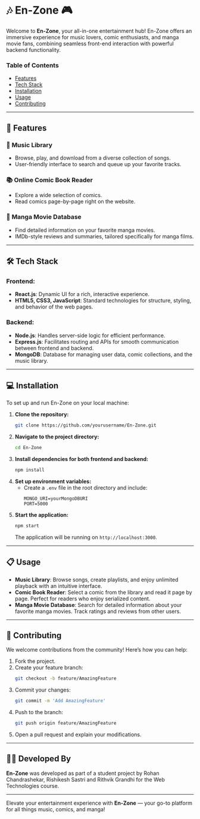 # 🎶 **En-Zone** 🎮  
Welcome to **En-Zone**, your all-in-one entertainment hub! En-Zone offers an immersive experience for music lovers, comic enthusiasts, and manga movie fans, combining seamless front-end interaction with powerful backend functionality.  

### Table of Contents
- [Features](#features)
- [Tech Stack](#tech-stack)
- [Installation](#installation)
- [Usage](#usage)
- [Contributing](#contributing)

---

## 🚀 **Features**
### 🎵 **Music Library**
- Browse, play, and download from a diverse collection of songs.
- User-friendly interface to search and queue up your favorite tracks.
  
### 📚 **Online Comic Book Reader**
- Explore a wide selection of comics.
- Read comics page-by-page right on the website.

### 🎥 **Manga Movie Database**
- Find detailed information on your favorite manga movies.
- IMDb-style reviews and summaries, tailored specifically for manga films.

---

## 🛠️ **Tech Stack**
### **Frontend:**
- **React.js**: Dynamic UI for a rich, interactive experience.
- **HTML5, CSS3, JavaScript**: Standard technologies for structure, styling, and behavior of the web pages.

### **Backend:**
- **Node.js**: Handles server-side logic for efficient performance.
- **Express.js**: Facilitates routing and APIs for smooth communication between frontend and backend.
- **MongoDB**: Database for managing user data, comic collections, and the music library.

---

## 💻 **Installation**
To set up and run En-Zone on your local machine:

1. **Clone the repository:**
   ```bash
   git clone https://github.com/yourusername/En-Zone.git
   ```
2. **Navigate to the project directory:**
   ```bash
   cd En-Zone
   ```
3. **Install dependencies for both frontend and backend:**
   ```bash
   npm install
   ```
4. **Set up environment variables:**
   - Create a `.env` file in the root directory and include:
     ```
     MONGO_URI=yourMongoDBURI
     PORT=5000
     ```
5. **Start the application:**
   ```bash
   npm start
   ```
   The application will be running on `http://localhost:3000`.

---

## 📋 **Usage**

- **Music Library**: Browse songs, create playlists, and enjoy unlimited playback with an intuitive interface.
- **Comic Book Reader**: Select a comic from the library and read it page by page. Perfect for readers who enjoy serialized content.
- **Manga Movie Database**: Search for detailed information about your favorite manga movies. Track ratings and reviews from other users.

---

## 🤝 **Contributing**
We welcome contributions from the community! Here’s how you can help:

1. Fork the project.
2. Create your feature branch:
   ```bash
   git checkout -b feature/AmazingFeature
   ```
3. Commit your changes:
   ```bash
   git commit -m 'Add AmazingFeature'
   ```
4. Push to the branch:
   ```bash
   git push origin feature/AmazingFeature
   ```
5. Open a pull request and explain your modifications.

---

## 👨‍💻 **Developed By**
**En-Zone** was developed as part of a student project by Rohan Chandrashekar, Rishikesh Sastri and Rithvik Grandhi for the Web Technologies course.

---

Elevate your entertainment experience with **En-Zone** — your go-to platform for all things music, comics, and manga!
